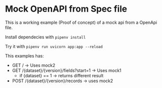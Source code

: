 # Mock OpenAPI from Spec file

This is a working example (Proof of concept) of a mock api from a OpenApi file.

Install dependecies with `pipenv install`

Try it with `pipenv run uvicorn app:app --reload`

This examples has:
* GET / -> Uses mock2
* GET /{dataset}/{version}/fields?start=1 -> Uses mock1
    * if {dataset} == 1 -> returns different result
* POST /{dataset}/{version}/records -> uses mock2